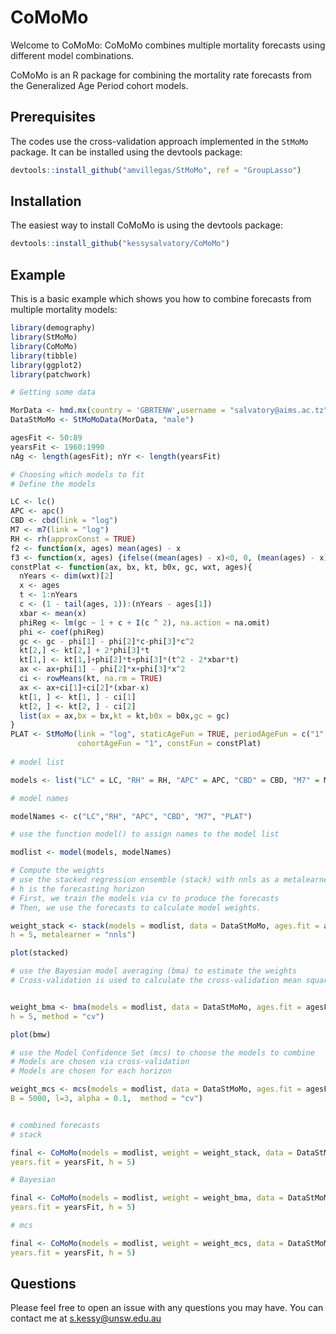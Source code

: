 # CoMoMo

Welcome to CoMoMo: CoMoMo combines multiple mortality forecasts using different model combinations.

CoMoMo is an R package for combining the mortality rate forecasts from the Generalized Age Period cohort models. 

## Prerequisites

The codes use the cross-validation approach implemented in the `StMoMo` package. It can be installed using the devtools package:

``` r
devtools::install_github("amvillegas/StMoMo", ref = "GroupLasso")
```

## Installation

The easiest way to install CoMoMo is using the devtools package:

``` r
devtools::install_github("kessysalvatory/CoMoMo")
```

## Example

This is a basic example which shows you how to combine forecasts from multiple mortality models:

``` r
library(demography)
library(StMoMo)
library(CoMoMo)
library(tibble)
library(ggplot2)
library(patchwork)

# Getting some data

MorData <- hmd.mx(country = 'GBRTENW',username = "salvatory@aims.ac.tz", password = "Salva=0606")
DataStMoMo <- StMoMoData(MorData, "male")

agesFit <- 50:89
yearsFit <- 1960:1990
nAg <- length(agesFit); nYr <- length(yearsFit)

# Choosing which models to fit
# Define the models

LC <- lc()
APC <- apc()
CBD <- cbd(link = "log")
M7 <- m7(link = "log")
RH <- rh(approxConst = TRUE)
f2 <- function(x, ages) mean(ages) - x
f3 <- function(x, ages) {ifelse((mean(ages) - x)<0, 0, (mean(ages) - x))}
constPlat <- function(ax, bx, kt, b0x, gc, wxt, ages){
  nYears <- dim(wxt)[2]
  x <- ages
  t <- 1:nYears
  c <- (1 - tail(ages, 1)):(nYears - ages[1])
  xbar <- mean(x)
  phiReg <- lm(gc ~ 1 + c + I(c ^ 2), na.action = na.omit)
  phi <- coef(phiReg)
  gc <- gc - phi[1] - phi[2]*c-phi[3]*c^2
  kt[2,] <- kt[2,] + 2*phi[3]*t
  kt[1,] <- kt[1,]+phi[2]*t+phi[3]*(t^2 - 2*xbar*t)
  ax <- ax+phi[1] - phi[2]*x+phi[3]*x^2
  ci <- rowMeans(kt, na.rm = TRUE)
  ax <- ax+ci[1]+ci[2]*(xbar-x)
  kt[1, ] <- kt[1, ] - ci[1]
  kt[2, ] <- kt[2, ] - ci[2]
  list(ax = ax,bx = bx,kt = kt,b0x = b0x,gc = gc)
}
PLAT <- StMoMo(link = "log", staticAgeFun = TRUE, periodAgeFun = c("1", f2),
               cohortAgeFun = "1", constFun = constPlat)
               
# model list 

models <- list("LC" = LC, "RH" = RH, "APC" = APC, "CBD" = CBD, "M7" = M7, "PLAT" = PLAT)

# model names 

modelNames <- c("LC","RH", "APC", "CBD", "M7", "PLAT")

# use the function model() to assign names to the model list

modlist <- model(models, modelNames)

# Compute the weights
# use the stacked regression ensemble (stack) with nnls as a metalearner 
# h is the forecasting horizon
# First, we train the models via cv to produce the forecasts
# Then, we use the forecasts to calculate model weights.

weight_stack <- stack(models = modlist, data = DataStMoMo, ages.fit = agesFit, years.fit = yearsFit, 
h = 5, metalearner = "nnls")

plot(stacked)

# use the Bayesian model averaging (bma) to estimate the weights
# Cross-validation is used to calculate the cross-validation mean squared errors 


weight_bma <- bma(models = modlist, data = DataStMoMo, ages.fit = agesFit, years.fit = yearsFit, 
h = 5, method = "cv")

plot(bmw)

# use the Model Confidence Set (mcs) to choose the models to combine
# Models are chosen via cross-validation
# Models are chosen for each horizon

weight_mcs <- mcs(models = modlist, data = DataStMoMo, ages.fit = agesFit, years.fit = yearsFit, h = 5, 
B = 5000, l=3, alpha = 0.1,  method = "cv")


# combined forecasts
# stack

final <- CoMoMo(models = modlist, weight = weight_stack, data = DataStMoMo, ages.fit = agesFit,
years.fit = yearsFit, h = 5)

# Bayesian

final <- CoMoMo(models = modlist, weight = weight_bma, data = DataStMoMo, ages.fit = agesFit,
years.fit = yearsFit, h = 5)

# mcs

final <- CoMoMo(models = modlist, weight = weight_mcs, data = DataStMoMo, ages.fit = agesFit,
years.fit = yearsFit, h = 5)
```

## Questions 


Please feel free to open an issue with any questions you may have. You can contact me at s.kessy@unsw.edu.au

